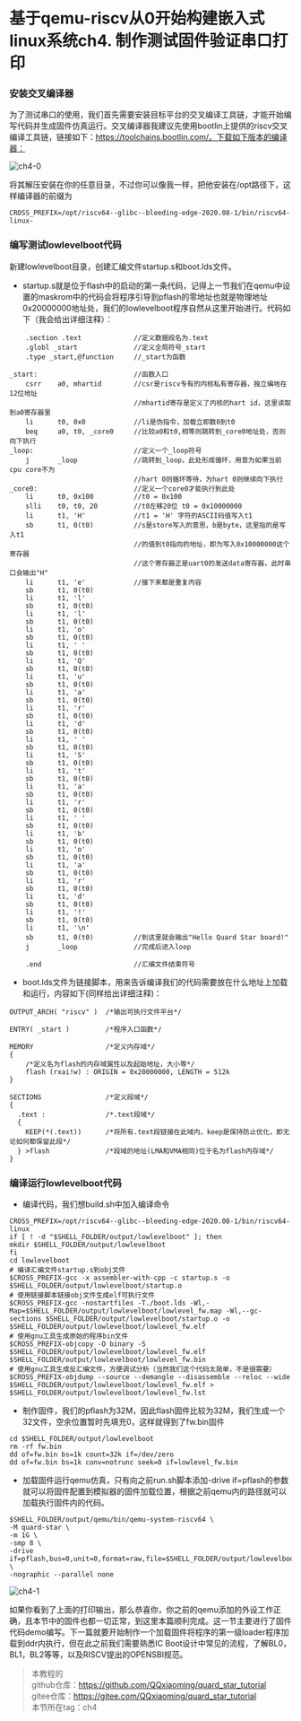 # 基于qemu-riscv从0开始构建嵌入式linux系统ch4. 制作测试固件验证串口打印

### 安装交叉编译器

为了测试串口的使用，我们首先需要安装目标平台的交叉编译工具链，才能开始编写代码并生成固件仿真运行。交叉编译器我建议先使用bootlin上提供的riscv交叉编译工具链，链接如下：https://toolchains.bootlin.com/。下载如下版本的编译器：

![ch4-0](./img/ch4-0.png)

将其解压安装在你的任意目录，不过你可以像我一样，把他安装在/opt路径下，这样编译器的前缀为

```shell
CROSS_PREFIX=/opt/riscv64--glibc--bleeding-edge-2020.08-1/bin/riscv64-linux-
```

### 编写测试lowlevelboot代码

新建lowlevelboot目录，创建汇编文件startup.s和boot.lds文件。

- startup.s就是位于flash中的启动的第一条代码，记得上一节我们在qemu中设置的maskrom中的代码会将程序引导到pflash的零地址也就是物理地址0x20000000地址处，我们的lowlevelboot程序自然从这里开始进行。代码如下（我会给出详细注释）：

```assembly
	.section .text             //定义数据段名为.text
	.globl _start              //定义全局符号_start
	.type _start,@function     //_start为函数

_start:                        //函数入口
    csrr    a0, mhartid        //csr是riscv专有的内核私有寄存器，独立编地在12位地址
                               //mhartid寄存是定义了内核的hart id，这里读取到a0寄存器里
    li		t0,	0x0            //li是伪指令，加载立即数0到t0
	beq		a0, t0, _core0     //比较a0和t0,相等则跳转到_core0地址处，否则向下执行
_loop:                         //定义一个_loop符号
	j		_loop              //跳转到_loop，此处形成循环，用意为如果当前cpu core不为
                               //hart 0则循环等待，为hart 0则继续向下执行
_core0:                        //定义一个core0才能执行到此处
	li		t0,	0x100          //t0 = 0x100
	slli	t0,	t0, 20         //t0左移20位 t0 = 0x10000000
	li		t1,	'H'            //t1 = 'H' 字符的ASCII码值写入t1
	sb		t1, 0(t0)          //s是store写入的意思，b是byte，这里指的是写入t1
                               //的值到t0指向的地址，即为写入0x10000000这个寄存器
                               //这个寄存器正是uart0的发送data寄存器，此时串口会输出"H"
	li		t1,	'e'            //接下来都是重复内容
	sb		t1, 0(t0)
	li		t1,	'l'
	sb		t1, 0(t0)
	li		t1,	'l'
	sb		t1, 0(t0)
	li		t1,	'o'
	sb		t1, 0(t0)
	li		t1,	' '
	sb		t1, 0(t0)
	li		t1,	'Q'
	sb		t1, 0(t0)
	li		t1,	'u'
	sb		t1, 0(t0)
	li		t1,	'a'
	sb		t1, 0(t0)
	li		t1,	'r'
	sb		t1, 0(t0)
	li		t1,	'd'
	sb		t1, 0(t0)
	li		t1,	' '
	sb		t1, 0(t0)
	li		t1,	'S'
	sb		t1, 0(t0)
	li		t1,	't'
	sb		t1, 0(t0)
	li		t1,	'a'
	sb		t1, 0(t0)
	li		t1,	'r'
	sb		t1, 0(t0)
	li		t1,	' '
	sb		t1, 0(t0)
	li		t1,	'b'
	sb		t1, 0(t0)
	li		t1,	'o'
	sb		t1, 0(t0)
	li		t1,	'a'
	sb		t1, 0(t0)
	li		t1,	'r'
	sb		t1, 0(t0)
	li		t1,	'd'
	sb		t1, 0(t0)
	li		t1,	'!'
	sb		t1, 0(t0)
	li		t1,	'\n'
	sb		t1, 0(t0)          //到这里就会输出"Hello Quard Star board!"  
	j		_loop              //完成后进入loop

    .end                       //汇编文件结束符号
```

- boot.lds文件为链接脚本，用来告诉编译我们的代码需要放在什么地址上加载和运行，内容如下(同样给出详细注释)：

```
OUTPUT_ARCH( "riscv" )  /*输出可执行文件平台*/

ENTRY( _start )         /*程序入口函数*/

MEMORY                  /*定义内存域*/
{ 
    /*定义名为flash的内存域属性以及起始地址，大小等*/
	flash (rxai!w) : ORIGIN = 0x20000000, LENGTH = 512k 
}

SECTIONS                /*定义段域*/
{
  .text :               /*.text段域*/
  {
    KEEP(*(.text))      /*将所有.text段链接在此域内，keep是保持防止优化，即无论如何都保留此段*/
  } >flash              /*段域的地址(LMA和VMA相同)位于名为flash内存域*/
}
```

### 编译运行lowlevelboot代码

- 编译代码，我们想build.sh中加入编译命令

```shell
CROSS_PREFIX=/opt/riscv64--glibc--bleeding-edge-2020.08-1/bin/riscv64-linux
if [ ! -d "$SHELL_FOLDER/output/lowlevelboot" ]; then  
mkdir $SHELL_FOLDER/output/lowlevelboot
fi  
cd lowlevelboot
# 编译汇编文件startup.s到obj文件
$CROSS_PREFIX-gcc -x assembler-with-cpp -c startup.s -o $SHELL_FOLDER/output/lowlevelboot/startup.o
# 使用链接脚本链接obj文件生成elf可执行文件
$CROSS_PREFIX-gcc -nostartfiles -T./boot.lds -Wl,-Map=$SHELL_FOLDER/output/lowlevelboot/lowlevel_fw.map -Wl,--gc-sections $SHELL_FOLDER/output/lowlevelboot/startup.o -o $SHELL_FOLDER/output/lowlevelboot/lowlevel_fw.elf
# 使用gnu工具生成原始的程序bin文件
$CROSS_PREFIX-objcopy -O binary -S $SHELL_FOLDER/output/lowlevelboot/lowlevel_fw.elf $SHELL_FOLDER/output/lowlevelboot/lowlevel_fw.bin
# 使用gnu工具生成反汇编文件，方便调试分析（当然我们这个代码太简单，不是很需要）
$CROSS_PREFIX-objdump --source --demangle --disassemble --reloc --wide $SHELL_FOLDER/output/lowlevelboot/lowlevel_fw.elf > $SHELL_FOLDER/output/lowlevelboot/lowlevel_fw.lst
```

- 制作固件，我们的pflash为32M，因此flash固件比较为32M，我们生成一个32文件，空余位置暂时先填充0，这样就得到了fw.bin固件

```shell
cd $SHELL_FOLDER/output/lowlevelboot
rm -rf fw.bin
dd of=fw.bin bs=1k count=32k if=/dev/zero
dd of=fw.bin bs=1k conv=notrunc seek=0 if=lowlevel_fw.bin
```

- 加载固件运行qemu仿真，只有向之前run.sh脚本添加-drive if=pflash的参数就可以将固件配置到模拟器的固件加载位置，根据之前qemu内的路径就可以加载执行固件内的代码。

```shell
$SHELL_FOLDER/output/qemu/bin/qemu-system-riscv64 \
-M quard-star \
-m 1G \
-smp 8 \
-drive if=pflash,bus=0,unit=0,format=raw,file=$SHELL_FOLDER/output/lowlevelboot/fw.bin \
-nographic --parallel none
```

![ch4-1](./img/ch4-1.png)

如果你看到了上面的打印输出，那么恭喜你，你之前的qemu添加的外设工作正确，且本节中的固件也都一切正常，到这里本篇顺利完成。这一节主要进行了固件代码demo编写。下一篇就要开始制作一个加载固件将程序的第一级loader程序加载到ddr内执行，但在此之前我们需要熟悉IC Boot设计中常见的流程，了解BL0，BL1，BL2等等，以及RISCV提出的OPENSBI规范。

> 本教程的<br>github仓库：https://github.com/QQxiaoming/quard_star_tutorial<br>gitee仓库：https://gitee.com/QQxiaoming/quard_star_tutorial<br>本节所在tag：ch4
